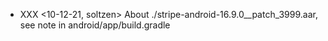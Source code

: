 * XXX <10-12-21, soltzen> About ./stripe-android-16.9.0__patch_3999.aar, see note in android/app/build.gradle
